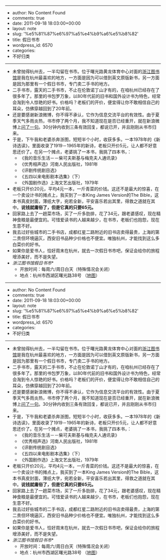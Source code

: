 - --
- author: No Content Found
- comments: true
- date: 2011-09-18 18:03:00+00:00
- layout: note
- slug: '%e5%81%87%e6%97%a5%e4%b9%a6%e5%b8%82'
- title: 假日书市
- wordpress_id: 6570
- categories:
- 不好归类
- --
- 未曾抛得杭州去，一半勾留在书市。位于曙光路黄龙体育中心对面的[浙江图书馆](http://www.zjlib.net.cn/)是我在杭州最喜欢的地方，一方面是因为可以借到英文原版新书，另一方面是因为那里有一个假日书市，专门卖二手书的地方。
- 二手书市，露天的二手书市，不止在伦敦诺丁山才有的，在咱杭州已经存在了很多年了。那里的书包罗万象，以80年代前的旧书和国外设计书为特色，经常会淘到令人惊艳的好书。价格吗？老板们的开价，便宜得让你不敢相信自己的耳朵，仿佛穿越回到了20年前。
- 还是要感谢新浪微博，你不得不承认，它作为信息交流平台的有效性。由于夏季天气多雨炎热，书市停了两个月，我不知道现在是否已经重开，就在新浪微博上[问了一句](http://weibo.com/1638964652/xoJM0fjVk)。30分钟内收到三条有效回复，都说已开，并且刚刚从书市归来。
- 于是，下午我和老婆杀奔浙图，短短半个小时，收获多多。一本1978年的《新诗选读》，里面收录了1919－1965年的新诗，老板只开价5元，让人都不好意思还价了。在另一个摊点，老婆挑了一本书，我挑了四本书，：
    - 《我的音乐生活－－柴可夫斯基与梅克夫人通讯录》
    - 《优秀相声选》河南人民出版社，1981年
    - 《评剧传统剧目选》
    - 《五四以来电影剧本选集》（下）
    - 《外国剧作选》上海文艺出版社，1979年
- 老板只开价20元，平均4元一本，一斤青菜的价钱。这还不是最大的惊喜，在一个卖设计书的摊点上，我买到了一本King James Version的The Bible，这本书真皮封面，薄纸大字，宛若全新，平安喜乐若出其里，得救之道就在其中。**说钱就庸俗了，但是它真的只要65元。**
- 回家路上去了一趟菜市场，买了一斤多肋排，花了34元，跟老婆感叹，现在精神食粮是最便宜的。可惜爱读书的人越来越少，在书市，老板们也抱怨，现在生意不好。
- 我去过好些城市的二手书店，成都红星二路附近的旧书店卖得最贵，上海的第二贵但环境逼仄，西安旧书品种少价格也不便宜。唯独杭州，才能找到这么多白菜价的好书。
- 如果你是爱书人，恰好周末在杭州，就去一次假日书市吧，保证会给你的旅程增添美好，而不是失望。
- *浙江图书馆假日书市**
    - 开放时间：每周六/周日白天（特殊情况会关闭）
    - 地点：杭州市西湖区曙光路38号 （[地图](http://maps.google.com/maps/place?q=%E6%B5%99%E6%B1%9F%E5%9B%BE%E4%B9%A6%E9%A6%86+%E5%9C%B0%E5%9D%80&ie=UTF8&cid=11777279132541739220)）
- --
- author: No Content Found
- comments: true
- date: 2011-09-18 18:03:00+00:00
- layout: note
- slug: '%e5%81%87%e6%97%a5%e4%b9%a6%e5%b8%82'
- title: 假日书市
- wordpress_id: 6570
- categories:
- 不好归类
- --
- 未曾抛得杭州去，一半勾留在书市。位于曙光路黄龙体育中心对面的[浙江图书馆](http://www.zjlib.net.cn/)是我在杭州最喜欢的地方，一方面是因为可以借到英文原版新书，另一方面是因为那里有一个假日书市，专门卖二手书的地方。
- 二手书市，露天的二手书市，不止在伦敦诺丁山才有的，在咱杭州已经存在了很多年了。那里的书包罗万象，以80年代前的旧书和国外设计书为特色，经常会淘到令人惊艳的好书。价格吗？老板们的开价，便宜得让你不敢相信自己的耳朵，仿佛穿越回到了20年前。
- 还是要感谢新浪微博，你不得不承认，它作为信息交流平台的有效性。由于夏季天气多雨炎热，书市停了两个月，我不知道现在是否已经重开，就在新浪微博上[问了一句](http://weibo.com/1638964652/xoJM0fjVk)。30分钟内收到三条有效回复，都说已开，并且刚刚从书市归来。
- 于是，下午我和老婆杀奔浙图，短短半个小时，收获多多。一本1978年的《新诗选读》，里面收录了1919－1965年的新诗，老板只开价5元，让人都不好意思还价了。在另一个摊点，老婆挑了一本书，我挑了四本书，：
    - 《我的音乐生活－－柴可夫斯基与梅克夫人通讯录》
    - 《优秀相声选》河南人民出版社，1981年
    - 《评剧传统剧目选》
    - 《五四以来电影剧本选集》（下）
    - 《外国剧作选》上海文艺出版社，1979年
- 老板只开价20元，平均4元一本，一斤青菜的价钱。这还不是最大的惊喜，在一个卖设计书的摊点上，我买到了一本King James Version的The Bible，这本书真皮封面，薄纸大字，宛若全新，平安喜乐若出其里，得救之道就在其中。**说钱就庸俗了，但是它真的只要65元。**
- 回家路上去了一趟菜市场，买了一斤多肋排，花了34元，跟老婆感叹，现在精神食粮是最便宜的。可惜爱读书的人越来越少，在书市，老板们也抱怨，现在生意不好。
- 我去过好些城市的二手书店，成都红星二路附近的旧书店卖得最贵，上海的第二贵但环境逼仄，西安旧书品种少价格也不便宜。唯独杭州，才能找到这么多白菜价的好书。
- 如果你是爱书人，恰好周末在杭州，就去一次假日书市吧，保证会给你的旅程增添美好，而不是失望。
- *浙江图书馆假日书市**
    - 开放时间：每周六/周日白天（特殊情况会关闭）
    - 地点：杭州市西湖区曙光路38号 （[地图](http://maps.google.com/maps/place?q=%E6%B5%99%E6%B1%9F%E5%9B%BE%E4%B9%A6%E9%A6%86+%E5%9C%B0%E5%9D%80&ie=UTF8&cid=11777279132541739220)）
